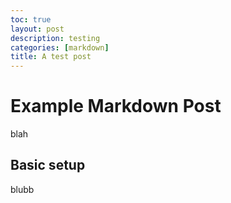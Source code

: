 ```yaml
---
toc: true
layout: post
description: testing
categories: [markdown]
title: A test post
---
```

# Example Markdown Post

blah

## Basic setup

blubb
